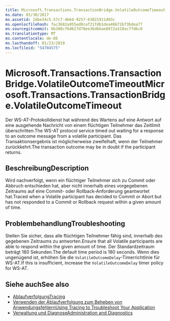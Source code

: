```yaml
---
title: Microsoft.Transactions.TransactionBridge.VolatileOutcomeTimeout
ms.date: 03/30/2017
ms.assetid: 2dbe34c5-57c7-4b64-9257-63021911d03c
ms.openlocfilehash: fac3682a955ed0caf21fdb1dea48672bf3bdea77
ms.sourcegitcommit: 6b308cf6d627d78ee36dbbae8972a310ac7fd6c8
ms.translationtype: MT
ms.contentlocale: de-DE
ms.lasthandoff: 01/23/2019
ms.locfileid: "54704575"
---
```

# <a name="microsofttransactionstransactionbridgevolatileoutcometimeout"></a><span data-ttu-id="c8c94-102">Microsoft.Transactions.TransactionBridge.VolatileOutcomeTimeout</span><span class="sxs-lookup"><span data-stu-id="c8c94-102">Microsoft.Transactions.TransactionBridge.VolatileOutcomeTimeout</span></span>
<span data-ttu-id="c8c94-103">Der WS-AT-Protokolldienst hat während des Wartens auf eine Antwort auf eine ausgehende Nachricht von einem flüchtigen Teilnehmer das Zeitlimit überschritten.</span><span class="sxs-lookup"><span data-stu-id="c8c94-103">The WS-AT protocol service timed out waiting for a response to an outcome message from a volatile participant.</span></span> <span data-ttu-id="c8c94-104">Das Transaktionsergebnis ist möglicherweise zweifelhaft, wenn der Teilnehmer zurückkehrt.</span><span class="sxs-lookup"><span data-stu-id="c8c94-104">The transaction outcome may be in doubt if the participant returns.</span></span>  
  
## <a name="description"></a><span data-ttu-id="c8c94-105">Beschreibung</span><span class="sxs-lookup"><span data-stu-id="c8c94-105">Description</span></span>  
 <span data-ttu-id="c8c94-106">Wird nachverfolgt, wenn ein flüchtiger Teilnehmer sich zu Commit oder Abbruch entschieden hat, aber nicht innerhalb eines vorgegebenen Zeitraums auf eine Commit- oder Rollback-Anforderung geantwortet hat.</span><span class="sxs-lookup"><span data-stu-id="c8c94-106">Traced when a Volatile participant has decided to Commit or Abort but has not responded to a Commit or Rollback request within a given amount of time.</span></span>  
  
## <a name="troubleshooting"></a><span data-ttu-id="c8c94-107">Problembehandlung</span><span class="sxs-lookup"><span data-stu-id="c8c94-107">Troubleshooting</span></span>  
 <span data-ttu-id="c8c94-108">Stellen Sie sicher, dass alle flüchtigen Teilnehmer fähig sind, innerhalb des gegebenen Zeitraums zu antworten.</span><span class="sxs-lookup"><span data-stu-id="c8c94-108">Ensure that all Volatile participants are able to respond within the given amount of time.</span></span> <span data-ttu-id="c8c94-109">Der Standardzeitraum beträgt 180 Sekunden.</span><span class="sxs-lookup"><span data-stu-id="c8c94-109">The default time period is 180 seconds.</span></span>  <span data-ttu-id="c8c94-110">Wenn dies ungenügend ist, erhöhen Sie die `VolatileOutcomeDelay`-Timerrichtlinie für WS-AT.</span><span class="sxs-lookup"><span data-stu-id="c8c94-110">If this is insufficient, increase the `VolatileOutcomeDelay` timer policy for WS-AT.</span></span>  
  
## <a name="see-also"></a><span data-ttu-id="c8c94-111">Siehe auch</span><span class="sxs-lookup"><span data-stu-id="c8c94-111">See also</span></span>
- [<span data-ttu-id="c8c94-112">Ablaufverfolgung</span><span class="sxs-lookup"><span data-stu-id="c8c94-112">Tracing</span></span>](../../../../../docs/framework/wcf/diagnostics/tracing/index.md)
- [<span data-ttu-id="c8c94-113">Verwenden der Ablaufverfolgung zum Beheben von Anwendungsfehlern</span><span class="sxs-lookup"><span data-stu-id="c8c94-113">Using Tracing to Troubleshoot Your Application</span></span>](../../../../../docs/framework/wcf/diagnostics/tracing/using-tracing-to-troubleshoot-your-application.md)
- [<span data-ttu-id="c8c94-114">Verwaltung und Diagnose</span><span class="sxs-lookup"><span data-stu-id="c8c94-114">Administration and Diagnostics</span></span>](../../../../../docs/framework/wcf/diagnostics/index.md)
